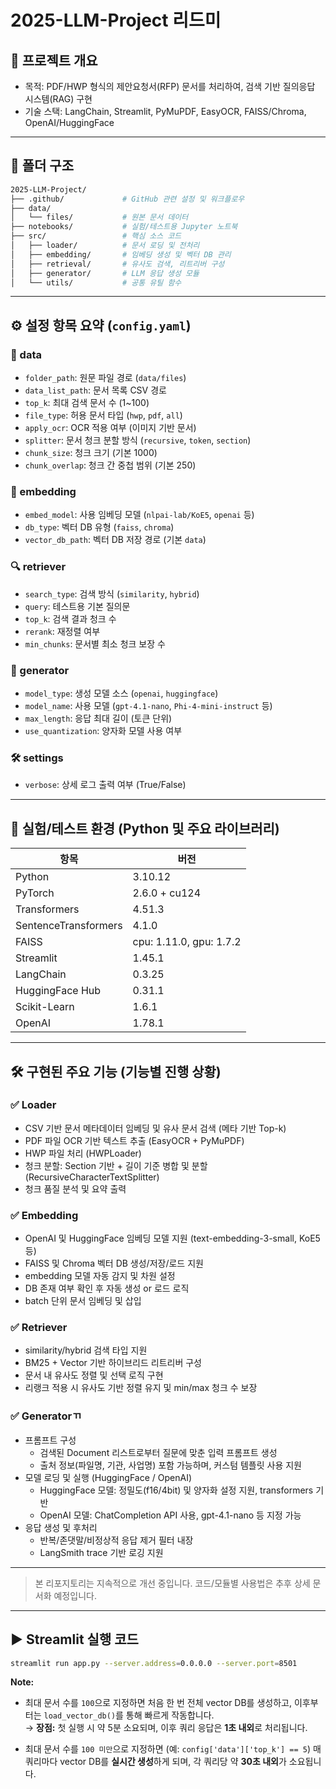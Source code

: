 # 2025-LLM-Project 리드미

## 📄 프로젝트 개요

- 목적: PDF/HWP 형식의 제안요청서(RFP) 문서를 처리하여, 검색 기반 질의응답 시스템(RAG) 구현
- 기술 스택: LangChain, Streamlit, PyMuPDF, EasyOCR, FAISS/Chroma, OpenAI/HuggingFace

---

## 📁 폴더 구조

```bash
2025-LLM-Project/
├── .github/             # GitHub 관련 설정 및 워크플로우
├── data/
│   └── files/           # 원본 문서 데이터
├── notebooks/           # 실험/테스트용 Jupyter 노트북
├── src/                 # 핵심 소스 코드
│   ├── loader/          # 문서 로딩 및 전처리
│   ├── embedding/       # 임베딩 생성 및 벡터 DB 관리
│   ├── retrieval/       # 유사도 검색, 리트리버 구성
│   ├── generator/       # LLM 응답 생성 모듈
│   └── utils/           # 공통 유틸 함수
```

---

## ⚙️ 설정 항목 요약 (`config.yaml`)

### 📂 data
- `folder_path`: 원문 파일 경로 (`data/files`)
- `data_list_path`: 문서 목록 CSV 경로
- `top_k`: 최대 검색 문서 수 (1~100)
- `file_type`: 허용 문서 타입 (`hwp`, `pdf`, `all`)
- `apply_ocr`: OCR 적용 여부 (이미지 기반 문서)
- `splitter`: 문서 청크 분할 방식 (`recursive`, `token`, `section`)
- `chunk_size`: 청크 크기 (기본 1000)
- `chunk_overlap`: 청크 간 중첩 범위 (기본 250)

### 🔗 embedding
- `embed_model`: 사용 임베딩 모델 (`nlpai-lab/KoE5`, `openai` 등)
- `db_type`: 벡터 DB 유형 (`faiss`, `chroma`)
- `vector_db_path`: 벡터 DB 저장 경로 (기본 `data`)

### 🔍 retriever
- `search_type`: 검색 방식 (`similarity`, `hybrid`)
- `query`: 테스트용 기본 질의문
- `top_k`: 검색 결과 청크 수
- `rerank`: 재정렬 여부
- `min_chunks`: 문서별 최소 청크 보장 수

### 🤖 generator
- `model_type`: 생성 모델 소스 (`openai`, `huggingface`)
- `model_name`: 사용 모델 (`gpt-4.1-nano`, `Phi-4-mini-instruct` 등)
- `max_length`: 응답 최대 길이 (토큰 단위)
- `use_quantization`: 양자화 모델 사용 여부

### 🛠 settings
- `verbose`: 상세 로그 출력 여부 (True/False)

---

## 🧪 실험/테스트 환경 (Python 및 주요 라이브러리)

| 항목              | 버전          |
|-------------------|----------------|
| Python            | 3.10.12        |
| PyTorch           | 2.6.0 + cu124  |
| Transformers      | 4.51.3         |
| SentenceTransformers | 4.1.0      |
| FAISS             | cpu: 1.11.0, gpu: 1.7.2 |
| Streamlit         | 1.45.1         |
| LangChain         | 0.3.25         |
| HuggingFace Hub   | 0.31.1         |
| Scikit-Learn      | 1.6.1          |
| OpenAI            | 1.78.1         |

---

## 🛠️ 구현된 주요 기능 (기능별 진행 상황)

### ✅ Loader
- CSV 기반 문서 메타데이터 임베딩 및 유사 문서 검색 (메타 기반 Top-k)
- PDF 파일 OCR 기반 텍스트 추출 (EasyOCR + PyMuPDF)
- HWP 파일 처리 (HWPLoader)
- 청크 분할: Section 기반 + 길이 기준 병합 및 분할 (RecursiveCharacterTextSplitter)
- 청크 품질 분석 및 요약 출력

### ✅ Embedding
- OpenAI 및 HuggingFace 임베딩 모델 지원 (text-embedding-3-small, KoE5 등)
- FAISS 및 Chroma 벡터 DB 생성/저장/로드 지원
- embedding 모델 자동 감지 및 차원 설정
- DB 존재 여부 확인 후 자동 생성 or 로드 로직
- batch 단위 문서 임베딩 및 삽입

### ✅ Retriever
- similarity/hybrid 검색 타입 지원
- BM25 + Vector 기반 하이브리드 리트리버 구성
- 문서 내 유사도 정렬 및 선택 로직 구현
- 리랭크 적용 시 유사도 기반 정렬 유지 및 min/max 청크 수 보장

### ✅ Generatorㄲ
- 프롬프트 구성
  - 검색된 Document 리스트로부터 질문에 맞춘 입력 프롬프트 생성
  - 출처 정보(파일명, 기관, 사업명) 포함 가능하며, 커스텀 템플릿 사용 지원
- 모델 로딩 및 실행 (HuggingFace / OpenAI)
  - HuggingFace 모델: 정밀도(f16/4bit) 및 양자화 설정 지원, transformers 기반
  - OpenAI 모델: ChatCompletion API 사용, gpt-4.1-nano 등 지정 가능
- 응답 생성 및 후처리
  - 반복/존댓말/비정상적 응답 제거 필터 내장
  - LangSmith trace 기반 로깅 지원

---

> 본 리포지토리는 지속적으로 개선 중입니다. 코드/모듈별 사용법은 추후 상세 문서화 예정입니다.

---

## ▶️ Streamlit 실행 코드

```bash
streamlit run app.py --server.address=0.0.0.0 --server.port=8501
```

**Note:**
- 최대 문서 수를 `100`으로 지정하면 처음 한 번 전체 vector DB를 생성하고, 이후부터는 `load_vector_db()`를 통해 빠르게 작동합니다.  
  → **장점:** 첫 실행 시 약 5분 소요되며, 이후 쿼리 응답은 **1초 내외**로 처리됩니다.

- 최대 문서 수를 `100 미만`으로 지정하면 (예: `config['data']['top_k'] == 5`) 매 쿼리마다 vector DB를 **실시간 생성**하게 되며, 각 쿼리당 약 **30초 내외**가 소요됩니다.
